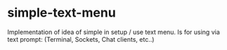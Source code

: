 # simple-text-menu
Implementation of idea of simple in setup / use text menu. Is for using via text prompt: (Terminal, Sockets, Chat clients, etc..)

